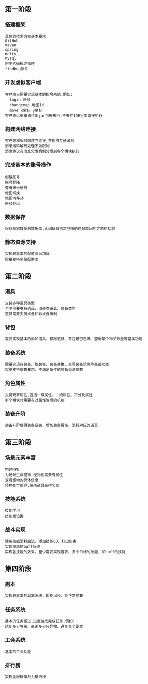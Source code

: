 ## 第一阶段

### 搭建框架

    具体的技术方案基本要求
    GitHub
    maven
    spring
    netty
    mysql
    阿里代码规范插件
    findbug插件

### 开发虚拟客户端

    客户端只需要实现基本的指令系统,例如:
      login 账号
      changemap 地图Id
      move x坐标 y坐标
    客户端尽量单独打出jar包来执行,不要在IDE里面直接执行

### 构建网络连接

    客户端和服务端建立连接,并能够互通消息
    消息编码解码处理不做限制
    消息协议有消息分发机制分发到各个模块执行

### 完成基本的账号操作

    创建账号
    账号登陆
    查看账号信息
    地图切换
    地图内移动
    账号登出

### 数据保存

    保存玩家数据到数据库,比如玩家再次登陆的时候能回到之前的状态

### 静态资源支持

    实现最基本的配置资源加载
    需要支持多张配置表

## 第二阶段

### 道具

    支持多种道具类型
    至少需要支持药品、消耗类道具、装备类型
    道具需要支持堆叠和非堆叠限制
### 背包

    需要实现基本的添加道具、移除道具、背包是否已满、查询某个物品数量等基本功能

### 装备系统

    需要实现穿装备、脱装备、装备替换、查看装备信息等基础功能
    需要支持穿戴要求，不满足条件的装备无法穿戴

### 角色属性

    支持玩家属性,包括一级属性、二级属性、百分比属性
    多个模块时需要有对属性管理的机制

### 装备升阶

    装备升阶使得装备变强，增加装备属性、消耗对应的道具

## 第三阶段

### 场景元素丰富

    构建NPC
    为场景生成怪物,怪物也需要有属性
    查看怪物的具体信息
    怪物死亡处理,掉落道具获得奖励

### 技能系统

    技能学习
    技能栏设置

### 战斗实现

    使用技能消耗魔法、添加技能CD、打出伤害
    实现简单的buff系统
    实现各技能的效果，至少需要实现普攻、多个目标的技能、加buff的技能

## 第四阶段

### 副本

    实现最基本的副本系统，能刷出怪、能正常结算

### 任务系统

    基本的任务推进,进度达成完成任务,例如:
    达到多少等级、击杀多少只怪物、通关某个副本

### 工会系统

    基本的工会功能

### 排行榜

    实现全服玩家战力排行榜
